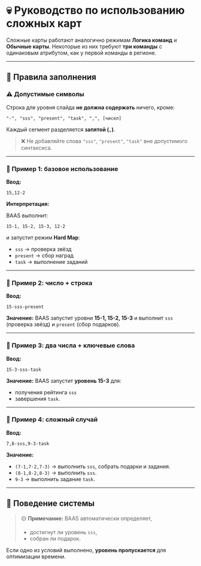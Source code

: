 
# 💀 Руководство по использованию сложных карт

Сложные карты работают аналогично режимам **Логика команд** и **Обычные карты**.
Некоторые из них требуют **три команды** с одинаковым атрибутом, как у первой команды в регионе.

---

## 🧾 Правила заполнения

### ⚠️ Допустимые символы

Строка для уровня слайда **не должна содержать** ничего, кроме:

```
"-", "sss", "present", "task", ",", [чисел]
```

Каждый сегмент разделяется **запятой (`,`)**.

> ❌ Не добавляйте слова `"sss"`, `"present"`, `"task"` вне допустимого синтаксиса.

---

### 🧩 Пример 1: базовое использование

**Ввод:**

```
15,12-2
```

**Интерпретация:**

BAAS выполнит:

```
15-1, 15-2, 15-3, 12-2
```

и запустит режим **Hard Map**:

* `sss` → проверка звёзд
* `present` → сбор наград
* `task` → выполнение заданий

---

### 🧩 Пример 2: число + строка

**Ввод:**

```
15-sss-present
```

**Значение:**
BAAS запустит уровни **15-1, 15-2, 15-3**
и выполнит `sss` (проверка звёзд) и `present` (сбор подарков).

---

### 🧩 Пример 3: два числа + ключевые слова

**Ввод:**

```
15-3-sss-task
```

**Значение:**
BAAS запустит **уровень 15-3** для:

* получения рейтинга `sss`
* завершения `task`.

---

### 🧩 Пример 4: сложный случай

**Ввод:**

```
7,8-sss,9-3-task
```

**Значение:**

* `(7-1,7-2,7-3)` → выполнить `sss`, собрать подарки и задания.
* `(8-1,8-2,8-3)` → выполнить `sss`.
* `9-3` → выполнить задание `task`.

---

## 🧠 Поведение системы

> 🟡 **Примечание:**
> BAAS автоматически определяет,
>
> * достигнут ли уровень `sss`,
> * собран ли подарок.

Если одно из условий выполнено, **уровень пропускается** для оптимизации времени.
